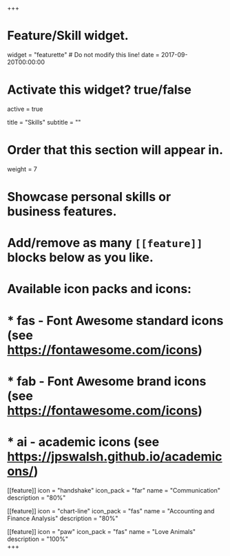 +++
# Feature/Skill widget.
widget = "featurette"  # Do not modify this line!
date = 2017-09-20T00:00:00

# Activate this widget? true/false
active = true

title = "Skills"
subtitle = ""

# Order that this section will appear in.
weight = 7

# Showcase personal skills or business features.
# 
# Add/remove as many `[[feature]]` blocks below as you like.
# 
# Available icon packs and icons:
# * fas - Font Awesome standard icons (see https://fontawesome.com/icons)
# * fab - Font Awesome brand icons (see https://fontawesome.com/icons)
# * ai - academic icons (see https://jpswalsh.github.io/academicons/)

[[feature]]
  icon = "handshake"
  icon_pack = "far"
  name = "Communication"
  description = "80%"
  
[[feature]]
  icon = "chart-line"
  icon_pack = "fas"
  name = "Accounting and Finance Analysis"
  description = "80%"  
  
[[feature]]
  icon = "paw"
  icon_pack = "fas"
  name = "Love Animals"
  description = "100%"  
+++
